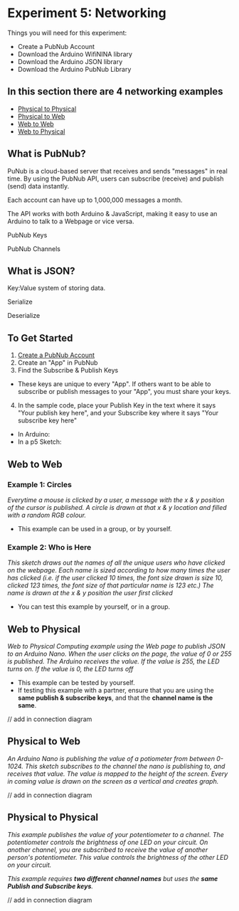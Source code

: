 # Experiment 5: Networking 
Things you will need for this experiment:
* Create a PubNub Account
* Download the Arduino WifiNINA library
* Download the Arduino JSON library
* Download the Arduino PubNub Library

## In this section there are 4 networking examples 
* [Physical to Physical](Physical%20to%20Physical)
* [Physical to Web](Web%20to%20Physical)
* [Web to Web](Web%20to%20Web)  
* [Web to Physical](Web%20to%20Physical)

## What is PubNub?
PuNub is a cloud-based server that receives and sends "messages" in real time. By using the PubNub API, users can subscribe (receive) and publish (send) data instantly.

Each account can have up to 1,000,000 messages a month. 

The API works with both Arduino & JavaScript, making it easy to use an Arduino to talk to a Webpage or vice versa. 

PubNub Keys

PubNub Channels 

## What is JSON? 

Key:Value system of storing data. 

Serialize

Deserialize 

## To Get Started
1. [Create a PubNub Account](https://dashboard.pubnub.com/signup) 
2. Create an "App" in PubNub 
3. Find the Subscribe & Publish Keys 
 - These keys are unique to every "App". If others want to be able to subscribe or publish messages to your "App", you must share your keys.
4. In the sample code, place your Publish Key in the text where it says "Your publish key here", and your Subscribe key where it says "Your subscribe key here"
 - In Arduino:
 - In a p5 Sketch:

## Web to Web 
### Example 1: Circles 
*Everytime a mouse is clicked by a user, a message with the x & y position of the cursor is published. A circle is drawn at that x & y location and filled with a random RGB colour.*
- This example can be used in a group, or by yourself.

### Example 2: Who is Here
*This sketch draws out the names of all the unique users who have clicked on the webpage. Each name is sized according to how many times the user has clicked (i.e. if the user clicked 10 times, the font size drawn is size 10, clicked 123 times, the font size of that particular name is 123 etc.) The name is drawn at the x & y position the user first clicked*
- You can test this example by yourself, or in a group. 

## Web to Physical 
*Web to Physical Computing example using the Web page to publish JSON to an Arduino Nano. When the user clicks on the page, the value of 0 or 255 is published. The Arduino receives the value. If the value is 255, the LED turns on. If the value is 0, the LED turns off* 
- This example can be tested by yourself. 
 - If testing this example with a partner, ensure that you are using the **same publish & subscribe keys**, and that the **channel name is the same**. 
 
 // add in connection diagram 
 
## Physical to Web 
*An Arduino Nano is publishing the value of a potiometer from between 0-1024. This sketch subscribes to the channel the nano is publishing to, and receives that value. The value is mapped to the height of the screen. Every in coming value is drawn on the screen as a vertical and creates graph.* 

// add in connection diagram 

## Physical to Physical 
*This example publishes the value of your potentiometer to a channel. The potentiometer controls the brightness of one LED on your circuit. On another channel, you are subscribed to receive the value of another person's potentiometer. This value controls the brightness of the other LED on your circuit.* 

*This example requires **two different channel names** but uses the **same Publish and Subscribe keys**.* 

// add in connection diagram 

 




 

